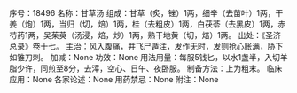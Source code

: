 序号：18496
名称：甘草汤
组成：甘草（炙，锉）1两，细辛（去苗叶）1两，干姜（炮）1两，当归（切，焙）1两，桂（去粗皮）1两，白茯苓（去黑皮）1两，赤芍药1两，吴茱萸（汤浸，焙，炒）1两，熟干地黄（切，焙）1两。
出处：《圣济总录》卷十七。
主治：风入腹痛，并飞尸遁注，发作无时，发则抢心胀满，胁下如锥刀刺。
加减：None
功效：None
用法用量：每服5钱匕，以水1盏半，入切羊脂少许，同煎至8分，去滓，空心、日午、夜卧服。
制备方法：上为粗末。
临床应用：None
各家论述：None
用药禁忌：None
附注：None
